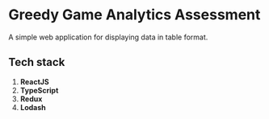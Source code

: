 # Greedy Game Analytics Assessment
  A simple web application for displaying data in table format.

## Tech stack 
  1. **ReactJS**
  2. **TypeScript**
  3. **Redux**
  4. **Lodash**
